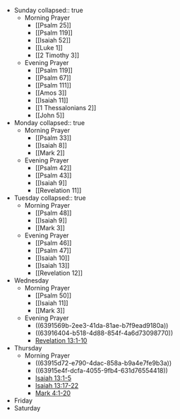 - Sunday
  collapsed:: true
	- Morning Prayer
		- [[Psalm 25]]
		- [[Psalm 119]]
		- [[Isaiah 52]]
		- [[Luke 1]]
		- [[2 Timothy 3]]
	- Evening Prayer
		- [[Psalm 119]]
		- [[Psalm 67]]
		- [[Psalm 111]]
		- [[Amos 3]]
		- [[Isaiah 11]]
		- [[1 Thessalonians 2]]
		- [[John 5]]
- Monday
  collapsed:: true
	- Morning Prayer
		- [[Psalm 33]]
		- [[Isaiah 8]]
		- [[Mark 2]]
	- Evening Prayer
		- [[Psalm 42]]
		- [[Psalm 43]]
		- [[Isaiah 9]]
		- [[Revelation 11]]
- Tuesday
  collapsed:: true
	- Morning Prayer
		- [[Psalm 48]]
		- [[Isaiah 9]]
		- [[Mark 3]]
	- Evening Prayer
		- [[Psalm 46]]
		- [[Psalm 47]]
		- [[Isaiah 10]]
		- [[Isaiah 13]]
		- [[Revelation 12]]
- Wednesday
	- Morning Prayer
		- [[Psalm 50]]
		- [[Isaiah 11]]
		- [[Mark 3]]
	- Evening Prayer
		- ((6391569b-2ee3-41da-81ae-b7f9ead9180a))
		- ((63916404-b518-4d88-854f-4a6d73098770))
		- [Revelation 13:1-10](((63915937-b643-4ec7-8310-b752238ebb6a)))
- Thursday
	- Morning Prayer
		- ((63915d72-e790-4dac-858a-b9a4e7fe9b3a))
		- ((63915e4f-dcfa-4055-9fb4-631d76554418))
		- [Isaiah 13:1-5](((63915fd9-59c0-4790-aeae-4649f68c4ed1)))
		- [Isaiah 13:17-22](((6391605d-4fff-4e2f-bd79-cb8867db9a2f)))
		- [Mark 4:1-20](((639162b0-7ce8-4e10-be8d-7a12e3875ccc)))
- Friday
- Saturday